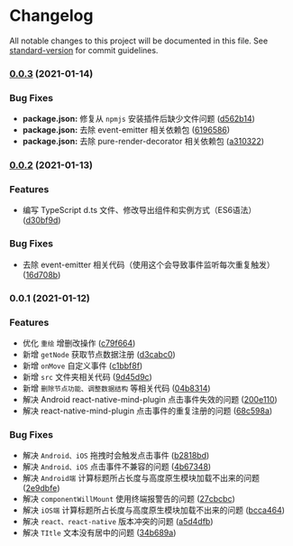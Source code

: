 # Changelog

All notable changes to this project will be documented in this file. See [standard-version](https://github.com/conventional-changelog/standard-version) for commit guidelines.

### [0.0.3](https://github.com/zouzonghua/react-native-mind-plugin/compare/v0.0.2...v0.0.3) (2021-01-14)


### Bug Fixes

* **package.json:** 修复从 `npmjs` 安装插件后缺少文件问题 ([d562b14](https://github.com/zouzonghua/react-native-mind-plugin/commit/d562b14a72d2cfbbeb571663639d6cd6fe8e69f3))
* **package.json:** 去除 event-emitter 相关依赖包 ([6196586](https://github.com/zouzonghua/react-native-mind-plugin/commit/6196586e5596eb0604d3e506ea2a45146119511e))
* **package.json:** 去除 pure-render-decorator 相关依赖包 ([a310322](https://github.com/zouzonghua/react-native-mind-plugin/commit/a31032248bcf72223fd776bc18ab6efb24007db0))

### [0.0.2](https://github.com/zouzonghua/react-native-mind-plugin/compare/v0.0.1...v0.0.2) (2021-01-13)


### Features

* 编写 TypeScript d.ts 文件、修改导出组件和实例方式（ES6语法） ([d30bf9d](https://github.com/zouzonghua/react-native-mind-plugin/commit/d30bf9d295475eb5e461b5e505efbdb64b65f4bc))


### Bug Fixes

* 去除 event-emitter 相关代码（使用这个会导致事件监听每次重复触发） ([16d708b](https://github.com/zouzonghua/react-native-mind-plugin/commit/16d708ba75ee9a4a09276de7e211fd49e7763a9b))

### 0.0.1 (2021-01-12)


### Features

* 优化 `重绘` 增删改操作 ([c79f664](https://github.com/zouzonghua/react-native-mind-plugin/commit/c79f664954d914c7a94427e1865fe7bc7129ebd1))
* 新增 `getNode`  获取节点数据注册 ([d3cabc0](https://github.com/zouzonghua/react-native-mind-plugin/commit/d3cabc0ed08cfe0fe588fc7a01f7ffa1ff711f58))
* 新增 `onMove` 自定义事件 ([c1bbf8f](https://github.com/zouzonghua/react-native-mind-plugin/commit/c1bbf8fdd797b7ef69a684b299d287e8b135087c))
* 新增 `src`  文件夹相关代码 ([9d45d9c](https://github.com/zouzonghua/react-native-mind-plugin/commit/9d45d9c02b7b733a6ee5e10776c1262009f56fb7))
* 新增 `删除节点功能、调整数据结构` 等相关代码 ([04b8314](https://github.com/zouzonghua/react-native-mind-plugin/commit/04b8314b40a319049b04c86f68e79a646c017ced))
* 解决 Android react-native-mind-plugin 点击事件失效的问题 ([200e110](https://github.com/zouzonghua/react-native-mind-plugin/commit/200e1102ffc5e621bbabc6d64d015ed923e7cd4b))
* 解决 react-native-mind-plugin 点击事件的重复注册的问题 ([68c598a](https://github.com/zouzonghua/react-native-mind-plugin/commit/68c598a89d3d2a1c2a4362703a2b843ec23f8776))


### Bug Fixes

* 解决 `Android、iOS` 拖拽时会触发点击事件 ([b2818bd](https://github.com/zouzonghua/react-native-mind-plugin/commit/b2818bde137f46fa68efb0f1ae0141ef7ec00668))
* 解决 `Android、iOS` 点击事件不兼容的问题 ([4b67348](https://github.com/zouzonghua/react-native-mind-plugin/commit/4b673484400d8e9b183e04ea32337c1c064806f3))
* 解决 `Android端` 计算标题所占长度与高度原生模块加载不出来的问题 ([2e9dbfe](https://github.com/zouzonghua/react-native-mind-plugin/commit/2e9dbfe6babdceceb6cd1ddaf0cd812f898e4314))
* 解决 `componentWillMount` 使用终端报警告的问题 ([27cbcbc](https://github.com/zouzonghua/react-native-mind-plugin/commit/27cbcbc8bc9837026a7e15cb85925320eb968a08))
* 解决 `iOS端` 计算标题所占长度与高度原生模块加载不出来的问题 ([bcca464](https://github.com/zouzonghua/react-native-mind-plugin/commit/bcca46490334fbc67ff6c40caa5a30089654d992))
* 解决 `react、react-native` 版本冲突的问题 ([a5d4dfb](https://github.com/zouzonghua/react-native-mind-plugin/commit/a5d4dfb00bba18111a4bbc2f151186a1710743b0))
* 解决 `TItle` 文本没有居中的问题 ([34b689a](https://github.com/zouzonghua/react-native-mind-plugin/commit/34b689a4fc4cfc641bf1cce0b7e63c093d271a2b))
